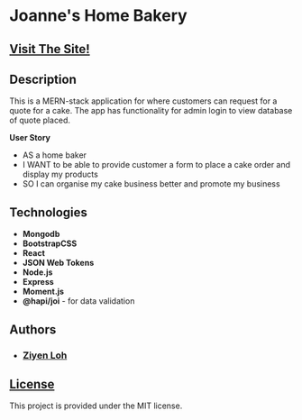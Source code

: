 # Joanne's Home Bakery

## [Visit The Site!](https://)

## Description

This is a MERN-stack application for where customers can request for a quote for a cake. The app has functionality for admin login to view database of quote placed. 

**User Story**
* AS a home baker
* I WANT to be able to provide customer a form to place a cake order and display my products
* SO I can organise my cake business better and promote my business


## Technologies

* **Mongodb** 
* **BootstrapCSS**
* **React**
* **JSON Web Tokens**
* **Node.js**
* **Express**
* **Moment.js**
* **@hapi/joi** - for data validation


## Authors

* ### [Ziyen Loh](https://github.com/zyloh89)


## [License](LICENSE.md)

This project is provided under the MIT license.
